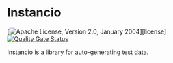 Instancio
=========
[![Apache License, Version 2.0, January 2004](https://img.shields.io/github/license/apache/maven.svg?label=License)][license]
[![Quality Gate Status](https://sonarcloud.io/api/project_badges/measure?project=instancio_instancio&metric=alert_status)](https://sonarcloud.io/summary/new_code?id=instancio_instancio)

Instancio is a library for auto-generating test data.


